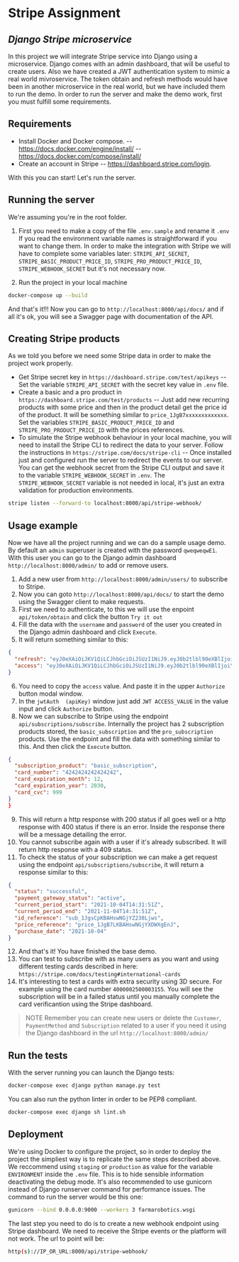 # Stripe Assignment
## _Django Stripe microservice_
In this project we will integrate Stripe service into Django using a microservice.
Django comes with an admin dashboard, that will be useful to create users. Also we have created a JWT authentication system to mimic a real world mivroservice. The token obtain and refresh methods would have been in another microservice in the real world, but we have included them to run the demo.
In order to run the server and make the demo work, first you must fulfill some requirements.

## Requirements
- Install Docker and Docker compose.
-- https://docs.docker.com/engine/install/
-- https://docs.docker.com/compose/install/
- Create an account in Stripe
-- https://dashboard.stripe.com/login.

With this you can start! Let's run the server.

## Running the server
We're assuming you're in the root folder.

1. First you need to make a copy of the file `.env.sample` and rename it `.env`
If you read the environment variable names is straightforward if you want to change them.
In order to make the integration with Stripe we will have to complete some variables later: `STRIPE_API_SECRET`, `STRIPE_BASIC_PRODUCT_PRICE_ID`, `STRIPE_PRO_PRODUCT_PRICE_ID`, `STRIPE_WEBHOOK_SECRET` but it's not necessary now.

2. Run the project in your local machine
```sh
docker-compose up --build
```

And that's it!!! Now you can go to `http://localhost:8000/api/docs/` and if all it's ok, you will see a Swagger page with documentation of the API.

## Creating Stripe products
As we told you before we need some Stripe data in order to make the project work properly.
- Get Stripe secret key in `https://dashboard.stripe.com/test/apikeys`
-- Set the variable `STRIPE_API_SECRET` with the secret key value in `.env` file.
- Create a basic and a pro product in `https://dashboard.stripe.com/test/products`
-- Just add new recurring products with some price and then in the product detail get the price id of the
product. It will be something similar to `price_1JgB7xxxxxxxxxxxxx`.
Set the variables `STRIPE_BASIC_PRODUCT_PRICE_ID` and `STRIPE_PRO_PRODUCT_PRICE_ID` with the prices references.
- To simulate the Stripe webhook behaviour in your local machine, you will need to install the Stripe CLI to redirect the data to your server. Follow the instructions in `https://stripe.com/docs/stripe-cli`
-- Once installed just and configured run the server to redirect the events to our server. You can get the webhook secret from the Stripe CLI output and save it to the variable `STRIPE_WEBHOOK_SECRET` in `.env`. The `STRIPE_WEBHOOK_SECRET` variable is not needed in local, it's just an extra validation for production environments.
```sh
stripe listen --forward-to localhost:8000/api/stripe-webhook/
```

## Usage example
Now we have all the project running and we can do a sample usage demo.
By default an `admin` superuser is created with the password `qweqweqwE1`. With this user you can go to the Django admin dashboard `http://localhost:8000/admin/` to add or remove users.
1. Add a new user from `http://localhost:8000/admin/users/` to subscribe to Stripe.
2. Now you can goto `http://localhost:8000/api/docs/` to start the demo using the Swagger client to make requests.
3. First we need to authenticate, to this we will use the enpoint `api/token/obtain` and click the button `Try it out`
4. Fill the data with the `username` and `password` of the user you created in the Django admin dashboard and click `Execute`.
5. It will return something similar to this:
```json
{
  "refresh": "eyJ0eXAiOiJKV1QiLCJhbGciOiJSUzI1NiJ9.eyJ0b2tlbl90eXBlIjoicmVmcmVzaCIsImV4cCI6MTYzMzQ0OTIwOCwianRpIjoiMzY0YzQ1NTNmZTg0NGJiM2JlOWQ2NjE2YWZhYzA0MjciLCJpZCI6ImFjOWJjOGE1LWQyMDYtNDg5MC05Mjc1LWQxOTg2ZGI1NjkzNSIsImFwcF9uYW1lIjoiU3RyaXBlIEFzc2lnbm1lbnQifQ.iUvKMwyn3vIz-mYk4Bkw1GaCkyUksXW3lZoug9GlcWo7_dyl25DI9Xi-O5_TqC39mByYbwBiuejpHPeNskZjoYARvvzD6iZ1ZFqUaHjj1i36KQQuygAKnFNTfqOqXbx_Pccugix5SAtyYRb-RZncS_sxUz0jCXobGD__WqHqe97My1ZzGhjfZiBxm_n8TWbZRdkfTV0DxjsGhzvNEdDHkkP80ibqGhQJTgvJLFHnchnDc20GFeHH-jtJlWM5d7WmfDErZbMviVdPGBAMQnRVcTcAB6fI-bsj0YykimuOCFzB-3wBhx-5Ebtpj2q83kbASqT6LvVUu-JKj7y7Lu2YVlJHpkGMjzTdbCC1vRaOLOHl0YGiOwhiRqmxwAVzpROXJFxhcGJbdjuPpcGZRcpJ3cicM_7mA-rWgQvGjl7dNVE3xVAdaPNW4_g3u_6E5NBTP4dfqN2zWi_TzXaEtFlzT44vTB82Xga269MkMGORf-dOVQVIx7F3Nb-ZDXz24VKwK14VuzztEDLFQaMntbzhpsHcVVgOCMrxPs15NspwTi4DjUDfH9R6mcSA-3MDvkcPr17gMgME5IZUndHyWk5mHIh1OFv-YJtXfPN4pZZcO7S5hxl9UF1kZdZAWJ1r7pno08evDOQeRolyw4L82EwY7AHC3ExPsYhuLInf-BQb76Y",
  "access": "eyJ0eXAiOiJKV1QiLCJhbGciOiJSUzI1NiJ9.eyJ0b2tlbl90eXBlIjoiYWNjZXNzIiwiZXhwIjoxNjMzMzYzMTA4LCJqdGkiOiJjNDY0MmE0NzFmNTQ0NmRhYmMxYTY4ZDQzYTQ5MzBmOCIsImlkIjoiYWM5YmM4YTUtZDIwNi00ODkwLTkyNzUtZDE5ODZkYjU2OTM1IiwiYXBwX25hbWUiOiJTdHJpcGUgQXNzaWdubWVudCJ9.AXeQSUtW4YYfCHVlFUgi-4GpyoGmyBXxXDxKaxIwJThd35Z7AtkISvaHmPJkKb8LMUnYr1BeuHO4GqPFNA-adn1tIcO8lmhSYAijolP9FQUlfA_2z19z4PCRD4A0K6DYQK6T_leUn8AiKi68CmkURHyH7lI9ftU6tO8iZ7I-KN6Ix5sk0u4q4AHe30Ekf1K26IdKz66IvyhcXnbeT2zbuiLLn0GgYb4_P3kaECj-cK_84KrUG0J4HSP9XOhcETWnoLSCHG6hgBQrx_ctXxsp0wqr8LW-PgwHFhOai7WgQN9vGdqOGC7DeUbiVi5VYmYy-WhSoUpLBHTLhoBj6Tj9IOiXtYQUvUdJ8HgQtWmrFzJ8phNHy_6GSXln92WjiGFZjpBO201d-2BrZl-7APiEAEGZlPzdgss0npxZevGzw0NklIbtZeESNdZ1u58tgQZ2rg10U7tFW86g-0SbpPHLfD3Ll-ClgG_zzldzOAB1a6ACq5L4R2dNxEfbJljLysxbFL6cVVgN3arERscCL2TPI6dqFR8jPTMGdhJNXHUpgWWqHROcRIZIwWalcTP2kC7jGSSyXRG6HOAXQADcHZ8OGSr4olbsV2tckhjvjX2mfRpJBVmTIREUak9m8IULJVbg3BqQ58v2Qf9bij1mMnWKtftE1v7M4Muv5tkbHRtLaGg"
}
```
6. You need to copy the `access` value. And paste it in the upper `Authorize` button modal window.
7. In the `jwtAuth  (apiKey)` window just add `JWT ACCESS_VALUE` in the value input and click `Authorize` button.
8. Now we can subscribe to Stripe using the endpoint `api/subscriptions/subscribe`. Internally the project has 2 subscription products stored, the `basic_subscription` and the `pro_subscription` products. Use the endpoint and fill the data with something similar to this. And then click the `Execute` button.
```json
{
  "subscription_product": "basic_subscription",
  "card_number": "4242424242424242",
  "card_expiration_month": 12,
  "card_expiration_year": 2030,
  "card_cvc": 999
}
}
```
9. This will return a http response with 200 status if all goes well or a http response with 400 status if there is an error. Inside the response there will be a message detailing the error.
10. You cannot subscribe again with a user if it's already subscribed. It will return http response with a 409 status.
11. To check the status of your subscription we can make a get request using the endpoint `api/subscriptions/subscribe`, it will return a response similar to this:
```json
{
  "status": "successful",
  "payment_gateway_status": "active",
  "current_period_start": "2021-10-04T14:31:51Z",
  "current_period_end": "2021-11-04T14:31:51Z",
  "id_reference": "sub_1JgsCpKBAHswNGjYZ238Ljws",
  "price_reference": "price_1JgB7LKBAHswNGjYXDWXgEnJ",
  "purchase_date": "2021-10-04"
}
```
12. And that's it! You have finished the base demo.
13. You can test to subscribe with as many users as you want and using different testing cards described in here: `https://stripe.com/docs/testing#international-cards`
14. It's interesting to test a cards with extra security using 3D secure. For example using the card number `4000002500003155`. You will see the subscription will be in a failed status until you manually complete the card verificantion using the Stripe dashboard.

> NOTE
> Remember you can create new users or delete the `Customer`, `PaymentMethod` and `Subscription` related to a user
> if you need it using the Django dashboard in the url `http://localhost:8000/admin/`


## Run the tests
With the server running you can launch the Django tests:
```sh
docker-compose exec django python manage.py test
```

You can also run the python linter in order to be PEP8 compliant.
```sh
docker-compose exec django sh lint.sh
```

## Deployment
We're using Docker to configure the project, so in order to deploy the project the simpliest way is to replicate the same steps described above. We reccommend using `staging` or `production` as value for the variable `ENVIRONMENT` inside the `.env` file. This is to hide sensible information deactivating the debug mode.
It's also recommended to use gunicorn instead of Django runserver command for performance issues. The command to run the server would be this one:
```sh
gunicorn --bind 0.0.0.0:9000 --workers 3 farmarobotics.wsgi
```
The last step you need to do is to create a new webhook endpoint using Stripe dashboard. We need to receive the Stripe events or the platform will not work. The url to point will be:
```sh
http(s)://IP_OR_URL:8000/api/stripe-webhook/
```
